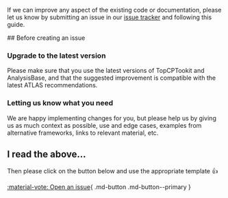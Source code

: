 If we can improve any aspect of the existing code or documentation, please let us know by submitting an issue in our [issue tracker](https://gitlab.cern.ch/atlasphys-top/reco/TopCPToolkit/-/issues) and following this guide.

## Before creating an issue

### Upgrade to the latest version

Please make sure that you use the latest versions of TopCPTookit and AnalysisBase, and that the suggested improvement is compatible with the latest ATLAS recommendations.

### Letting us know what you need

We are happy implementing changes for you, but please help us by giving us as much context as possible, use and edge cases, examples from alternative frameworks, links to relevant material, etc.

## I read the above...

Then please click on the button below and use the appropriate template :thumbsup:

[:material-vote: Open an issue](https://gitlab.cern.ch/atlasphys-top/reco/TopCPToolkit/-/issues/new){ .md-button .md-button--primary }
